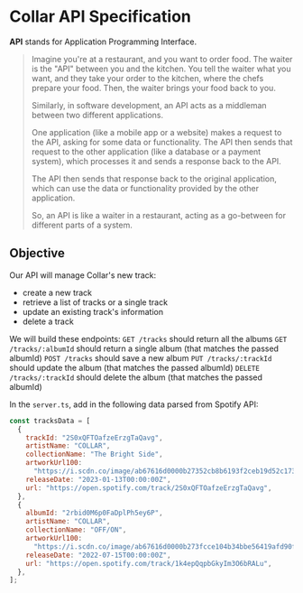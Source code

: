 # Collar API Specification
**API**  stands for Application Programming Interface.
> Imagine you're at a restaurant, and you want to order food. The waiter is the "API" between you and the kitchen. You tell the waiter what you want, and they take your order to the kitchen, where the chefs prepare your food. Then, the waiter brings your food back to you.
>
> Similarly, in software development, an API acts as a middleman between two different applications.
> 
>  One application (like a mobile app or a website) makes a request to the API, asking for some data or functionality. 
> The API then sends that request to the other application (like a database or a payment system), which processes it and sends a response back to the API.
> 
>  The API then sends that response back to the original application, which can use the data or functionality provided by the other application.
>  
> So, an API is like a waiter in a restaurant, acting as a go-between for different parts of a system.

## Objective

Our API will manage Collar's new track:
- create a new track
- retrieve a list of tracks or a single track
- update an existing track's information
- delete a track

We will build these endpoints:
`GET /tracks` should return all the albums `GET /tracks/:albumId` should return a single album (that matches the passed albumId) `POST /tracks` should save a new album `PUT /tracks/:trackId` should update the album (that matches the passed albumId) `DELETE /tracks/:trackId` should delete the album (that matches the passed albumId)


In the `server.ts`, add in the following data parsed from Spotify API:
```js
const tracksData = [
  {
    trackId: "2S0xQFTOafzeErzgTaQavg",
    artistName: "COLLAR",
    collectionName: "The Bright Side",
    artworkUrl100:
      "https://i.scdn.co/image/ab67616d0000b27352cb8b6193f2ceb19d52c173",
    releaseDate: "2023-01-13T00:00:00Z",
    url: "https://open.spotify.com/track/2S0xQFTOafzeErzgTaQavg",
  },
  {
    albumId: "2rbid0M6p0FaDplPh5ey6P",
    artistName: "COLLAR",
    collectionName: "OFF/ON",
    artworkUrl100:
      "https://i.scdn.co/image/ab67616d0000b273fcce104b34bbe56419afd90f",
    releaseDate: "2022-07-15T00:00:00Z",
    url: "https://open.spotify.com/track/1k4epQqpbGkyIm3O6bRALu",
  },
];

```
